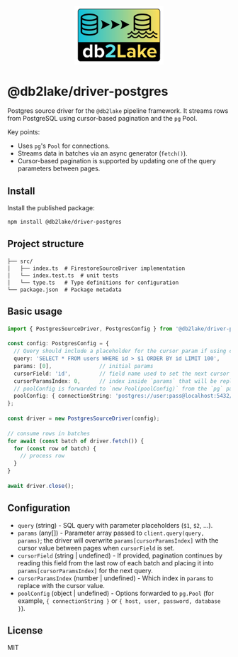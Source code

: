 <p align="center">
  <img src="../../assets/db2lake-logo240.png" width="200" alt="db2lake logo" />
</p>

# @db2lake/driver-postgres

Postgres source driver for the `@db2lake` pipeline framework. It streams rows from PostgreSQL using cursor-based pagination and the `pg` Pool.

Key points:
- Uses `pg`'s `Pool` for connections.
- Streams data in batches via an async generator (`fetch()`).
- Cursor-based pagination is supported by updating one of the query parameters between pages.


## Install

Install the published package:

```bash
npm install @db2lake/driver-postgres
```

## Project structure

```
├── src/
│   ├── index.ts  # FirestoreSourceDriver implementation
│   └── index.test.ts  # unit tests
│   └── type.ts   # Type definitions for configuration
└── package.json  # Package metadata
```


## Basic usage

```typescript
import { PostgresSourceDriver, PostgresConfig } from '@db2lake/driver-postgres';

const config: PostgresConfig = {
  // Query should include a placeholder for the cursor param if using cursor-based pagination
  query: 'SELECT * FROM users WHERE id > $1 ORDER BY id LIMIT 100',
  params: [0],               // initial params
  cursorField: 'id',         // field name used to set the next cursor value
  cursorParamsIndex: 0,      // index inside `params` that will be replaced with the cursor value
  // poolConfig is forwarded to `new Pool(poolConfig)` from the `pg` package
  poolConfig: { connectionString: 'postgres://user:pass@localhost:5432/db' }
};

const driver = new PostgresSourceDriver(config);

// consume rows in batches
for await (const batch of driver.fetch()) {
  for (const row of batch) {
    // process row
  }
}

await driver.close();
```

## Configuration

- `query` (string) - SQL query with parameter placeholders (`$1`, `$2`, ...).
- `params` (any[]) - Parameter array passed to `client.query(query, params)`; the driver will overwrite `params[cursorParamsIndex]` with the cursor value between pages when `cursorField` is set.
- `cursorField` (string | undefined) - If provided, pagination continues by reading this field from the last row of each batch and placing it into `params[cursorParamsIndex]` for the next query.
- `cursorParamsIndex` (number | undefined) - Which index in `params` to replace with the cursor value.
- `poolConfig` (object | undefined) - Options forwarded to `pg.Pool` (for example, `{ connectionString }` or `{ host, user, password, database }`).

## License

MIT
